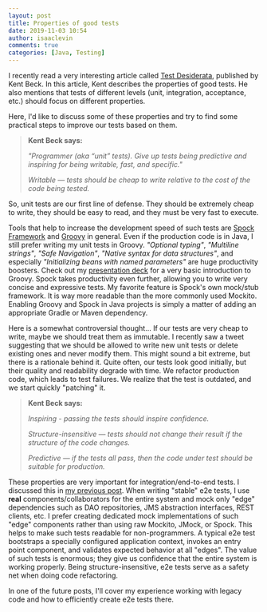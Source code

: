 ```yaml
---
layout: post
title: Properties of good tests
date: 2019-11-03 10:54
author: isaaclevin
comments: true
categories: [Java, Testing]
---
```

I recently read a very interesting article called [Test Desiderata](https://medium.com/@kentbeck_7670/test-desiderata-94150638a4b3), published by Kent Beck.
In this article, Kent describes the properties of good tests. He also mentions that tests of different levels 
(unit, integration, acceptance, etc.) should focus on different properties.

Here, I'd like to discuss some of these properties and try to find some practical steps to improve our tests based on them.

> **Kent Beck says:**
> 
> _"Programmer (aka “unit” tests). Give up tests being predictive and inspiring for being writable, fast, and specific."_
> 
> _Writable — tests should be cheap to write relative to the cost of the code being tested._

So, unit tests are our first line of defense. They should be extremely cheap to write, they should be easy to read, 
and they must be very fast to execute.

Tools that help to increase the development speed of such tests are
[Spock Framework](http://spockframework.org/spock/docs/1.3/all_in_one.html) and [Groovy](https://groovy-lang.org/documentation.html) in general. 
Even if the production code is in Java, I still prefer writing my unit tests in Groovy. _"Optional typing"_, _"Multiline strings"_, 
_"Safe Navigation"_, _"Native syntax for data structures"_, and especially _"Initializing beans with named parameters"_ 
are huge productivity boosters. Check out my [presentation deck](https://goo.gl/cDpDiK) for a very basic introduction to Groovy. 
Spock takes productivity even further, allowing you to write very concise and expressive tests. 
My favorite feature is Spock's own mock/stub framework. It is way more readable than the more commonly used Mockito. 
Enabling Groovy and Spock in Java projects is simply a matter of adding an appropriate Gradle or Maven dependency.

Here is a somewhat controversial thought... If our tests are very cheap to write, maybe we should treat them as immutable. 
I recently saw a tweet suggesting that we should be allowed to write new unit tests or delete existing ones and never modify them. 
This might sound a bit extreme, but there is a rationale behind it. Quite often, our tests look good initially, 
but their quality and readability degrade with time. We refactor production code, which leads to test failures. 
We realize that the test is outdated, and we start quickly "patching" it.

> **Kent Beck says:**
>
> _Inspiring - passing the tests should inspire confidence._
>
> _Structure-insensitive — tests should not change their result if the structure of the code changes._
>
> _Predictive — if the tests all pass, then the code under test should be suitable for production._

These properties are very important for integration/end-to-end tests. I discussed this in [my previous post](../dont-over-spec-your-tests). 
When writing "stable" e2e tests, I use **real** components/collaborators for the entire system and mock only "edge" dependencies 
such as DAO repositories, JMS abstraction interfaces, REST clients, etc. I prefer creating dedicated mock implementations 
of such "edge" components rather than using raw Mockito, JMock, or Spock. 
This helps to make such tests readable for non-programmers. A typical e2e test bootstraps a specially configured application context,
invokes an entry point component, and validates expected behavior at all "edges". The value of such tests is enormous; 
they give us confidence that the entire system is working properly. 
Being structure-insensitive, e2e tests serve as a safety net when doing code refactoring.

In one of the future posts, I'll cover my experience working with legacy code and how to efficiently create e2e tests there.
